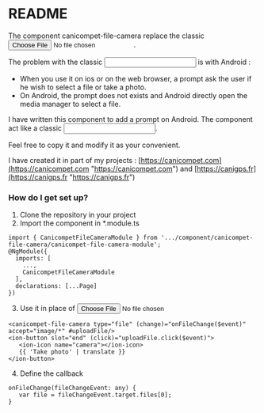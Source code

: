 # README #

The component canicompet-file-camera replace the classic <input type="file">. 

The problem with the classic <input> is with Android : 

*  When you use it on ios or on the web browser, a prompt ask the user if he wish to select a file or take a photo.
*  On Android, the prompt does not exists and Android directly open the media manager to select a file.

I have written this component to add a prompt on Android. The component act like a classic <input>.

Feel free to copy it and modify it as your convenient.

I have created it in part of my projects : [https://canicompet.com](https://canicompet.com "https://canicompet.com") and [https://canigps.fr](https://canigps.fr "https://canigps.fr")

### How do I get set up? ###

1.  Clone the repository in your project
2.  Import the component in *.module.ts
```
import { CanicompetFileCameraModule } from '.../component/canicompet-file-camera/canicompet-file-camera-module';
@NgModule({
  imports: [
    ...,
    CanicompetFileCameraModule
  ],
  declarations: [...Page]
})
```

3.  Use it in place of <input type="file">
```
<canicompet-file-camera type="file" (change)="onFileChange($event)" accept="image/*" #uploadFile/>
<ion-button slot="end" (click)="uploadFile.click($event)">
   <ion-icon name="camera"></ion-icon>
   {{ 'Take photo' | translate }}
</ion-button>
```

4. Define the callback
```
onFileChange(fileChangeEvent: any) {
   var file = fileChangeEvent.target.files[0];
}
```
